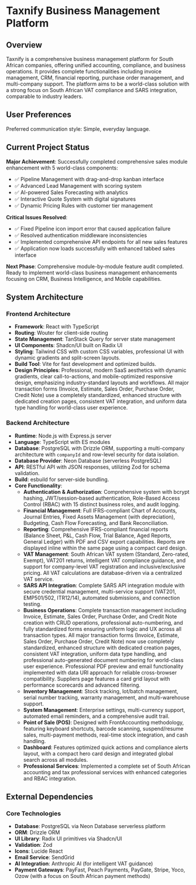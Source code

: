 # Taxnify Business Management Platform

## Overview

Taxnify is a comprehensive business management platform for South African companies, offering unified accounting, compliance, and business operations. It provides complete functionalities including invoice management, CRM, financial reporting, purchase order management, and multi-company support. The platform aims to be a world-class solution with a strong focus on South African VAT compliance and SARS integration, comparable to industry leaders.

## User Preferences

Preferred communication style: Simple, everyday language.

## Current Project Status

**Major Achievement**: Successfully completed comprehensive sales module enhancement with 5 world-class components:
- ✅ Pipeline Management with drag-and-drop kanban interface
- ✅ Advanced Lead Management with scoring system
- ✅ AI-powered Sales Forecasting with analytics
- ✅ Interactive Quote System with digital signatures
- ✅ Dynamic Pricing Rules with customer tier management

**Critical Issues Resolved**: 
- ✅ Fixed Pipeline icon import error that caused application failure
- ✅ Resolved authentication middleware inconsistencies
- ✅ Implemented comprehensive API endpoints for all new sales features
- ✅ Application now loads successfully with enhanced tabbed sales interface

**Next Phase**: Comprehensive module-by-module feature audit completed. Ready to implement world-class business management enhancements focusing on CRM, Business Intelligence, and Mobile capabilities.

## System Architecture

### Frontend Architecture
- **Framework**: React with TypeScript
- **Routing**: Wouter for client-side routing
- **State Management**: TanStack Query for server state management
- **UI Components**: Shadcn/UI built on Radix UI
- **Styling**: Tailwind CSS with custom CSS variables, professional UI with dynamic gradients and split-screen layouts.
- **Build Tool**: Vite for fast development and optimized builds.
- **Design Principles**: Professional, modern SaaS aesthetics with dynamic gradients, clear call-to-actions, and mobile-optimized responsive design, emphasizing industry-standard layouts and workflows. All major transaction forms (Invoice, Estimate, Sales Order, Purchase Order, Credit Note) use a completely standardized, enhanced structure with dedicated creation pages, consistent VAT integration, and uniform data type handling for world-class user experience.

### Backend Architecture
- **Runtime**: Node.js with Express.js server
- **Language**: TypeScript with ES modules
- **Database**: PostgreSQL with Drizzle ORM, supporting a multi-company architecture with `companyId` and row-level security for data isolation.
- **Database Provider**: Neon Database (serverless PostgreSQL)
- **API**: RESTful API with JSON responses, utilizing Zod for schema validation.
- **Build**: esbuild for server-side bundling.
- **Core Functionality**:
    - **Authentication & Authorization**: Comprehensive system with bcrypt hashing, JWT/session-based authentication, Role-Based Access Control (RBAC) with 15 distinct business roles, and audit logging.
    - **Financial Management**: Full IFRS-compliant Chart of Accounts, Journal Entries, Fixed Assets Management (with depreciation), Budgeting, Cash Flow Forecasting, and Bank Reconciliation.
    - **Reporting**: Comprehensive IFRS-compliant financial reports (Balance Sheet, P&L, Cash Flow, Trial Balance, Aged Reports, General Ledger) with PDF and CSV export capabilities. Reports are displayed inline within the same page using a compact card design.
    - **VAT Management**: South African VAT system (Standard, Zero-rated, Exempt), VAT201 returns, intelligent VAT compliance guidance, and support for company-level VAT registration and inclusive/exclusive pricing. All VAT calculations are database-driven via a centralized VAT service.
    - **SARS API Integration**: Complete SARS API integration module with secure credential management, multi-service support (VAT201, EMP501/502, ITR12/14), automated submissions, and connection testing.
    - **Business Operations**: Complete transaction management including Invoice, Estimate, Sales Order, Purchase Order, and Credit Note creation with CRUD operations, professional auto-numbering, and fully standardized forms ensuring uniform logic and UX across all transaction types. All major transaction forms (Invoice, Estimate, Sales Order, Purchase Order, Credit Note) now use completely standardized, enhanced structure with dedicated creation pages, consistent VAT integration, uniform data type handling, and professional auto-generated document numbering for world-class user experience. Professional PDF preview and email functionality implemented with data URI approach for reliable cross-browser compatibility. Suppliers page features a card grid layout with performance scorecards and advanced filtering.
    - **Inventory Management**: Stock tracking, lot/batch management, serial number tracking, warranty management, and multi-warehouse support.
    - **System Management**: Enterprise settings, multi-currency support, automated email reminders, and a comprehensive audit trail.
    - **Point of Sale (POS)**: Designed with FrontAccounting methodology, featuring keyboard shortcuts, barcode scanning, suspend/resume sales, multi-payment methods, real-time stock integration, and cash handling.
    - **Dashboard**: Features optimized quick actions and compliance alerts layout, with a compact hero card design and integrated global search across all modules.
    - **Professional Services**: Implemented a complete set of South African accounting and tax professional services with enhanced categories and RBAC integration.

## External Dependencies

### Core Technologies
- **Database**: PostgreSQL via Neon Database serverless platform
- **ORM**: Drizzle ORM
- **UI Library**: Radix UI primitives via Shadcn/UI
- **Validation**: Zod
- **Icons**: Lucide React
- **Email Service**: SendGrid
- **AI Integration**: Anthropic AI (for intelligent VAT guidance)
- **Payment Gateways**: PayFast, Peach Payments, PayGate, Stripe, Yoco, Ozow (with a focus on South African payment methods)